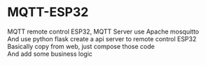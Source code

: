 # MQTT-ESP32
MQTT remote control ESP32, MQTT Server use Apache mosquitto  
And use python flask create a api server to remote control ESP32  
Basically copy from web, just compose those code  
And add some business logic  
